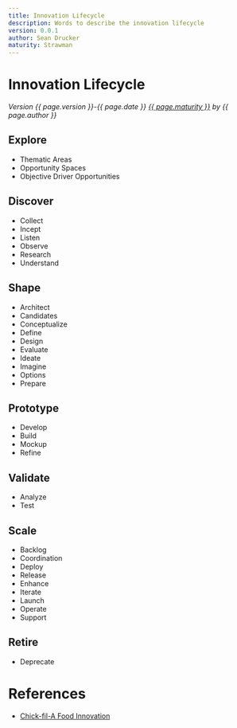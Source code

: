 ```yaml
---
title: Innovation Lifecycle
description: Words to describe the innovation lifecycle
version: 0.0.1
author: Sean Drucker
maturity: Strawman
---
```


# Innovation Lifecycle
*Version {{ page.version }}-{{ page.date }} [{{ page.maturity }}](lifecycle.md) by {{ page.author }}*

## Explore
- Thematic Areas
- Opportunity Spaces
- Objective Driver Opportunities
## Discover
- Collect
- Incept
- Listen
- Observe
- Research
- Understand
## Shape
- Architect
- Candidates
- Conceptualize
- Define
- Design
- Evaluate
- Ideate
- Imagine
- Options
- Prepare
## Prototype
- Develop
- Build
- Mockup
- Refine
## Validate
- Analyze
- Test
## Scale
- Backlog
- Coordination
- Deploy
- Release
- Enhance
- Iterate
- Launch
- Operate
- Support
## Retire
- Deprecate


# References
- [Chick-fil-A Food Innovation](https://www.businessinsider.com/chick-fil-a-new-menu-items-2019-5#5-launchroll-out-and-stewardship-5)
